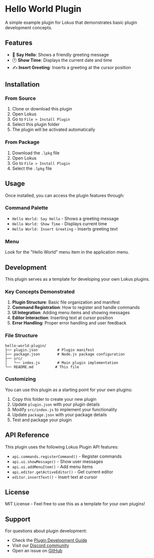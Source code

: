 # Hello World Plugin

A simple example plugin for Lokus that demonstrates basic plugin development concepts.

## Features

- 👋 **Say Hello**: Shows a friendly greeting message
- 🕐 **Show Time**: Displays the current date and time
- ✍️ **Insert Greeting**: Inserts a greeting at the cursor position

## Installation

### From Source

1. Clone or download this plugin
2. Open Lokus
3. Go to `File > Install Plugin` 
4. Select this plugin folder
5. The plugin will be activated automatically

### From Package

1. Download the `.lpkg` file
2. Open Lokus
3. Go to `File > Install Plugin`
4. Select the `.lpkg` file

## Usage

Once installed, you can access the plugin features through:

### Command Palette
- `Hello World: Say Hello` - Shows a greeting message
- `Hello World: Show Time` - Displays current time
- `Hello World: Insert Greeting` - Inserts greeting text

### Menu
Look for the "Hello World" menu item in the application menu.

## Development

This plugin serves as a template for developing your own Lokus plugins.

### Key Concepts Demonstrated

1. **Plugin Structure**: Basic file organization and manifest
2. **Command Registration**: How to register and handle commands
3. **UI Integration**: Adding menu items and showing messages
4. **Editor Interaction**: Inserting text at cursor position
5. **Error Handling**: Proper error handling and user feedback

### File Structure

```
hello-world-plugin/
├── plugin.json         # Plugin manifest
├── package.json        # Node.js package configuration
├── src/
│   └── index.js        # Main plugin implementation
└── README.md          # This file
```

### Customizing

You can use this plugin as a starting point for your own plugins:

1. Copy this folder to create your new plugin
2. Update `plugin.json` with your plugin details
3. Modify `src/index.js` to implement your functionality
4. Update `package.json` with your package details
5. Test and package your plugin

## API Reference

This plugin uses the following Lokus Plugin API features:

- `api.commands.registerCommand()` - Register commands
- `api.ui.showMessage()` - Show user messages
- `api.ui.addMenuItem()` - Add menu items
- `api.editor.getActiveEditor()` - Get current editor
- `editor.insertText()` - Insert text at cursor

## License

MIT License - Feel free to use this as a template for your own plugins!

## Support

For questions about plugin development:
- Check the [Plugin Development Guide](../PLUGIN_DEVELOPMENT.md)
- Visit our [Discord community](https://discord.gg/lokus)
- Open an issue on [GitHub](https://github.com/lokus-editor/lokus/issues)